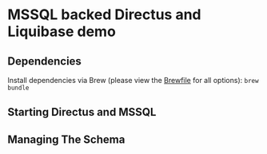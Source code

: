 # MSSQL backed Directus and Liquibase demo

## Dependencies
Install dependencies via Brew (please view the [Brewfile](Brewfile) for all options):
`brew bundle`

## Starting Directus and MSSQL

## Managing The Schema


